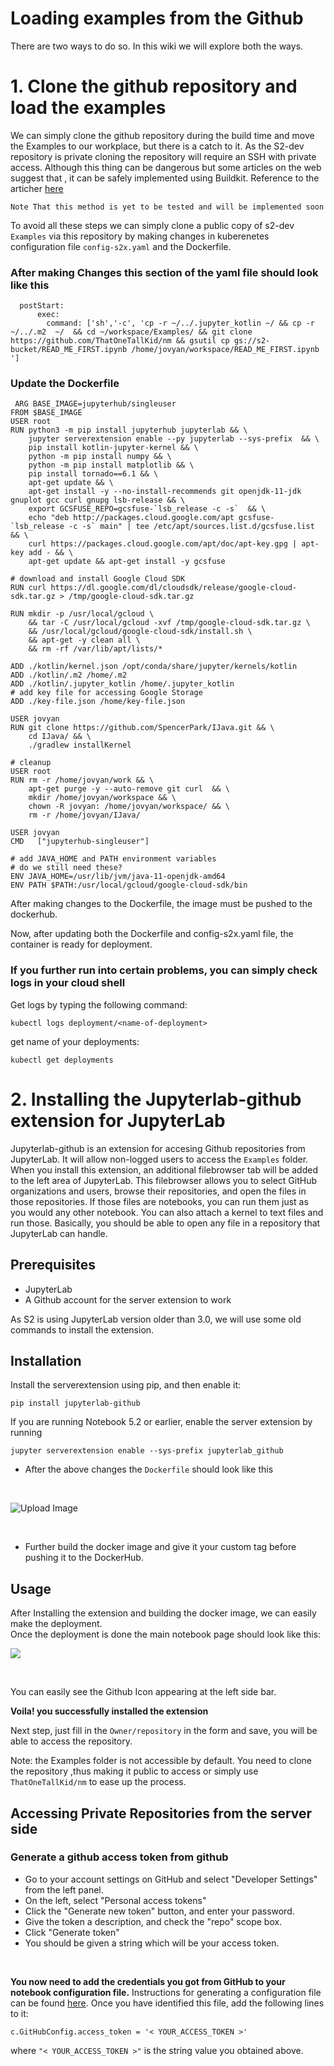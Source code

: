 # Loading examples from the Github

There are two ways to do so. In this wiki we will explore both the ways.
# 1. Clone the github repository and load the examples

We can simply clone the github repository during the build time and move the Examples to our workplace, but there is a catch to it. As the S2-dev repository is private cloning the repository will require an SSH with private access. Although this thing can be dangerous but some articles on the web suggest that , it can be safely implemented using Buildkit.
Reference to the articher [here](https://vsupalov.com/build-docker-image-clone-private-repo-ssh-key/)
```
Note That this method is yet to be tested and will be implemented soon
```

To avoid all these steps we can simply clone a public copy of s2-dev ```Examples``` via this repository by making changes in kuberenetes configuration file ```config-s2x.yaml``` and the Dockerfile.

### After making Changes this section of the yaml file should look like this

```
  postStart:
      exec:
        command: ['sh','-c', 'cp -r ~/../.jupyter_kotlin ~/ && cp -r ~/../.m2  ~/  && cd ~/workspace/Examples/ && git clone https://github.com/ThatOneTallKid/nm && gsutil cp gs://s2-bucket/READ_ME_FIRST.ipynb /home/jovyan/workspace/READ_ME_FIRST.ipynb ']
```
### Update the Dockerfile

```
 ARG BASE_IMAGE=jupyterhub/singleuser
FROM $BASE_IMAGE
USER root
RUN python3 -m pip install jupyterhub jupyterlab && \
    jupyter serverextension enable --py jupyterlab --sys-prefix  && \
    pip install kotlin-jupyter-kernel && \
    python -m pip install numpy && \
    python -m pip install matplotlib && \
    pip install tornado==6.1 && \
    apt-get update && \
    apt-get install -y --no-install-recommends git openjdk-11-jdk gnuplot gcc curl gnupg lsb-release && \
    export GCSFUSE_REPO=gcsfuse-`lsb_release -c -s`  && \
    echo "deb http://packages.cloud.google.com/apt gcsfuse-`lsb_release -c -s` main" | tee /etc/apt/sources.list.d/gcsfuse.list && \
    curl https://packages.cloud.google.com/apt/doc/apt-key.gpg | apt-key add - && \
    apt-get update && apt-get install -y gcsfuse

# download and install Google Cloud SDK
RUN curl https://dl.google.com/dl/cloudsdk/release/google-cloud-sdk.tar.gz > /tmp/google-cloud-sdk.tar.gz

RUN mkdir -p /usr/local/gcloud \
    && tar -C /usr/local/gcloud -xvf /tmp/google-cloud-sdk.tar.gz \
    && /usr/local/gcloud/google-cloud-sdk/install.sh \
    && apt-get -y clean all \
    && rm -rf /var/lib/apt/lists/*

ADD ./kotlin/kernel.json /opt/conda/share/jupyter/kernels/kotlin
ADD ./kotlin/.m2 /home/.m2
ADD ./kotlin/.jupyter_kotlin /home/.jupyter_kotlin
# add key file for accessing Google Storage
ADD ./key-file.json /home/key-file.json

USER jovyan
RUN git clone https://github.com/SpencerPark/IJava.git && \
    cd IJava/ && \
    ./gradlew installKernel

# cleanup
USER root
RUN rm -r /home/jovyan/work && \
    apt-get purge -y --auto-remove git curl  && \
    mkdir /home/jovyan/workspace && \
    chown -R jovyan: /home/jovyan/workspace/ && \ 
    rm -r /home/jovyan/IJava/     

USER jovyan
CMD   ["jupyterhub-singleuser"] 

# add JAVA_HOME and PATH environment variables
# do we still need these?
ENV JAVA_HOME=/usr/lib/jvm/java-11-openjdk-amd64
ENV PATH $PATH:/usr/local/gcloud/google-cloud-sdk/bin

```

After making changes to the Dockerfile, the image must be pushed to the dockerhub.

Now, after updating both the Dockerfile and config-s2x.yaml file, the container is ready for deployment.

### If you further run into certain problems, you can simply check logs in your cloud shell

Get logs by typing the following command:

```
kubectl logs deployment/<name-of-deployment>
```

get name of your deployments:
```
kubectl get deployments
```

# 2. Installing the Jupyterlab-github extension for JupyterLab


Jupyterlab-github is an extension for accesing Github repositories from JupyterLab.
It will allow non-logged users to access the ```Examples``` folder. <br/>
When you install this extension, an additional filebrowser tab will be added to the left area of JupyterLab. This filebrowser allows you to select GitHub organizations and users, browse their repositories, and open the files in those repositories. If those files are notebooks, you can run them just as you would any other notebook. You can also attach a kernel to text files and run those. Basically, you should be able to open any file in a repository that JupyterLab can handle.

## Prerequisites


* JupyterLab
* A Github account for the server extension to work

As S2 is using JupyterLab version older than 3.0, we will use some old commands to install the extension.

## Installation


Install the serverextension using pip, and then enable it:
```
pip install jupyterlab-github
```
If you are running Notebook 5.2 or earlier, enable the server extension by running
```
jupyter serverextension enable --sys-prefix jupyterlab_github
```

* After the above changes the ```Dockerfile``` should look like this 

<br/>

![Upload Image](/extension.png)

<br/>

* Further build the docker image and give it your custom tag before pushing it to the DockerHub.

## Usage


After Installing the extension and building the docker image, we can easily make the deployment. 
<br/>
Once the deployment is done the main notebook page should look like this: 
<br/>

![](/ext.png)

<br/>

You can easily see the Github Icon appearing at the left side bar.

**Voila! you successfully installed the extension**

Next step, just fill in the ```Owner/repository``` in the form and save, you will be able to access the repository.

Note: the Examples folder is not accessible by default. You need to clone the repository ,thus making it public to access or simply use ```ThatOneTallKid/nm``` to ease up the process.

## Accessing Private Repositories from the server side


### Generate a github access token from github
 * Go to your account settings on GitHub and select "Developer Settings" from the left panel.
 * On the left, select "Personal access tokens"
 * Click the "Generate new token" button, and enter your password.
 * Give the token a description, and check the "repo" scope box.
 * Click "Generate token"
 * You should be given a string which will be your access token.

 <br/>

**You now need to add the credentials you got from GitHub to your notebook configuration file.**
Instructions for generating a configuration file can be found [here](https://jupyter-notebook.readthedocs.io/en/stable/config_overview.html#configure-nbserver). Once you have identified this file, add the following lines to it:
```
c.GitHubConfig.access_token = '< YOUR_ACCESS_TOKEN >'
```

where ```"< YOUR_ACCESS_TOKEN >"``` is the string value you obtained above.
